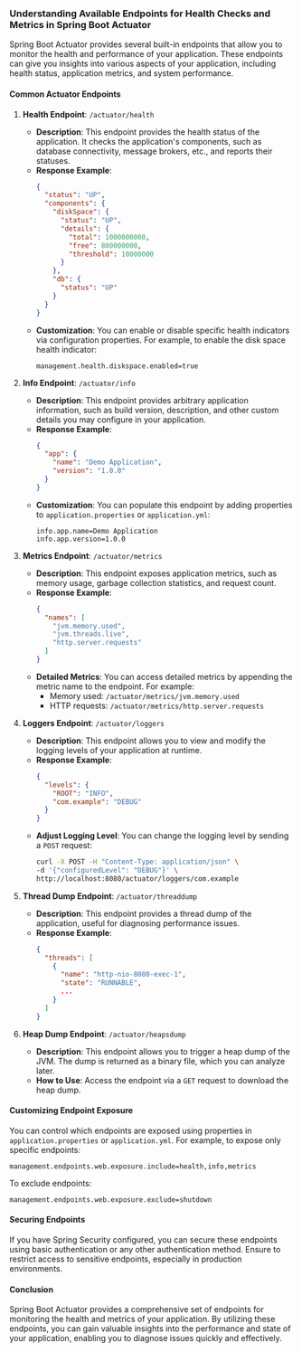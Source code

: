 ### Understanding Available Endpoints for Health Checks and Metrics in Spring Boot Actuator

Spring Boot Actuator provides several built-in endpoints that allow you to monitor the health and performance of your application. These endpoints can give you insights into various aspects of your application, including health status, application metrics, and system performance.

#### Common Actuator Endpoints

1. **Health Endpoint**: `/actuator/health`
   - **Description**: This endpoint provides the health status of the application. It checks the application's components, such as database connectivity, message brokers, etc., and reports their statuses.
   - **Response Example**:
     ```json
     {
       "status": "UP",
       "components": {
         "diskSpace": {
           "status": "UP",
           "details": {
             "total": 1000000000,
             "free": 800000000,
             "threshold": 10000000
           }
         },
         "db": {
           "status": "UP"
         }
       }
     }
     ```
   - **Customization**: You can enable or disable specific health indicators via configuration properties. For example, to enable the disk space health indicator:
     ```properties
     management.health.diskspace.enabled=true
     ```

2. **Info Endpoint**: `/actuator/info`
   - **Description**: This endpoint provides arbitrary application information, such as build version, description, and other custom details you may configure in your application.
   - **Response Example**:
     ```json
     {
       "app": {
         "name": "Demo Application",
         "version": "1.0.0"
       }
     }
     ```
   - **Customization**: You can populate this endpoint by adding properties to `application.properties` or `application.yml`:
     ```properties
     info.app.name=Demo Application
     info.app.version=1.0.0
     ```

3. **Metrics Endpoint**: `/actuator/metrics`
   - **Description**: This endpoint exposes application metrics, such as memory usage, garbage collection statistics, and request count.
   - **Response Example**:
     ```json
     {
       "names": [
         "jvm.memory.used",
         "jvm.threads.live",
         "http.server.requests"
       ]
     }
     ```
   - **Detailed Metrics**: You can access detailed metrics by appending the metric name to the endpoint. For example:
     - Memory used: `/actuator/metrics/jvm.memory.used`
     - HTTP requests: `/actuator/metrics/http.server.requests`

4. **Loggers Endpoint**: `/actuator/loggers`
   - **Description**: This endpoint allows you to view and modify the logging levels of your application at runtime.
   - **Response Example**:
     ```json
     {
       "levels": {
         "ROOT": "INFO",
         "com.example": "DEBUG"
       }
     }
     ```
   - **Adjust Logging Level**: You can change the logging level by sending a `POST` request:
     ```bash
     curl -X POST -H "Content-Type: application/json" \
     -d '{"configuredLevel": "DEBUG"}' \
     http://localhost:8080/actuator/loggers/com.example
     ```

5. **Thread Dump Endpoint**: `/actuator/threaddump`
   - **Description**: This endpoint provides a thread dump of the application, useful for diagnosing performance issues.
   - **Response Example**:
     ```json
     {
       "threads": [
         {
           "name": "http-nio-8080-exec-1",
           "state": "RUNNABLE",
           ...
         }
       ]
     }
     ```

6. **Heap Dump Endpoint**: `/actuator/heapsdump`
   - **Description**: This endpoint allows you to trigger a heap dump of the JVM. The dump is returned as a binary file, which you can analyze later.
   - **How to Use**: Access the endpoint via a `GET` request to download the heap dump.

#### Customizing Endpoint Exposure

You can control which endpoints are exposed using properties in `application.properties` or `application.yml`. For example, to expose only specific endpoints:

```properties
management.endpoints.web.exposure.include=health,info,metrics
```

To exclude endpoints:

```properties
management.endpoints.web.exposure.exclude=shutdown
```

#### Securing Endpoints

If you have Spring Security configured, you can secure these endpoints using basic authentication or any other authentication method. Ensure to restrict access to sensitive endpoints, especially in production environments.

#### Conclusion

Spring Boot Actuator provides a comprehensive set of endpoints for monitoring the health and metrics of your application. By utilizing these endpoints, you can gain valuable insights into the performance and state of your application, enabling you to diagnose issues quickly and effectively.
